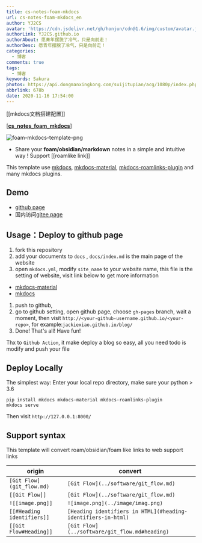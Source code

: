 ```yaml
---
title: cs-notes-foam-mkdocs
url: cs-notes-foam-mkdocs_en
author: YJ2CS
avatar: 'https://cdn.jsdelivr.net/gh/honjun/cdn@1.6/img/custom/avatar.jpg'
authorLink: YJ2CS.github.io
authorAbout: 愿青年摆脱了冷气，只是向前走！
authorDesc: 愿青年摆脱了冷气，只是向前走！
categories:
  - 博客
comments: true
tags:
  - 博客
keywords: Sakura
photos: https://api.dongmanxingkong.com/suijitupian/acg/1080p/index.php?abbrlink=92ae
abbrlink: 678b
date: 2020-11-16 17:54:00
---
```

[[mkdocs文档搭建配置]]

[[**cs_notes_foam_mkdocs**]](https://github.com/Jackiexiao/foam-mkdocs-template/blob/master/README-zh.md)

![foam-mkdocs-template-png](images/readme.images/demo_mkdocs.png)

* Share your **foam/obsidian/markdown** notes in a simple and intuitive way ! Support [[roamlike link]]

This template use [mkdocs](https://www.mkdocs.org/user-guide/configuration/),
[mkdocs-material](https://squidfunk.github.io/mkdocs-material/),
[mkdocs-roamlinks-plugin](https://github.com/Jackiexiao/mkdocs-roamlinks-plugin)
and many mkdocs plugins.

## Demo

* [github page](https://jackiexiao.github.io/foam-mkdocs-template/)
* 国内访问[gitee page](https://jackiegeek.gitee.io/foam-mkdocs-template/)

## Usage：Deploy to github page

1. fork this repository
1. add your documents to `docs` , `docs/index.md` is the main page of the website
1. open `mkdocs.yml`, modify `site_name` to your website name, this file is the setting of website, visit link below to
get more information

* [mkdocs-material](https://squidfunk.github.io/mkdocs-material/)
* [mkdocs](https://www.mkdocs.org/user-guide/configuration/)

1. push to github,
1. go to github setting, open github page, choose `gh-pages` branch, wait a moment,
then visit `http://<your-github-username.github.io/<your-repo>`, for example:`jackiexiao.github.io/blog/`
1. Done! That's all! Have fun!

Thx to `Github Action`, it make deploy a blog so easy, all you need todo is modify and push your file

## Deploy Locally

The simplest way: Enter your local repo directory, make sure your python > 3.6

```shell
pip install mkdocs mkdocs-material mkdocs-roamlinks-plugin
mkdocs serve
```

Then visit `http://127.0.0.1:8000/`

## Support syntax

This template will convert roam/obsidian/foam like links to web support links

| origin                  | convert                             |
| ----------------------- | ----------------------------------- |
| `[Git Flow](git_flow.md)` | `[Git Flow](../software/git_flow.md)` |
| `[[Git Flow]]`            | `[Git Flow](../software/git_flow.md)` |
| `![[image.png]]`           | `![image.png](../image/imag.png)`      |
| `[[#Heading identifiers]]` | `[Heading identifiers in HTML](#heading-identifiers-in-html)`
| `[[Git Flow#Heading]]` | `[Git Flow](../software/git_flow.md#heading)` |

[//begin]: # "Autogenerated link references for markdown compatibility"
[readme中文]: README中文 "cs-notes-foam-mkdocs"
[roamlike-link]: roamlike-link "Roamlike Link"
[//end]: # "Autogenerated link references"
